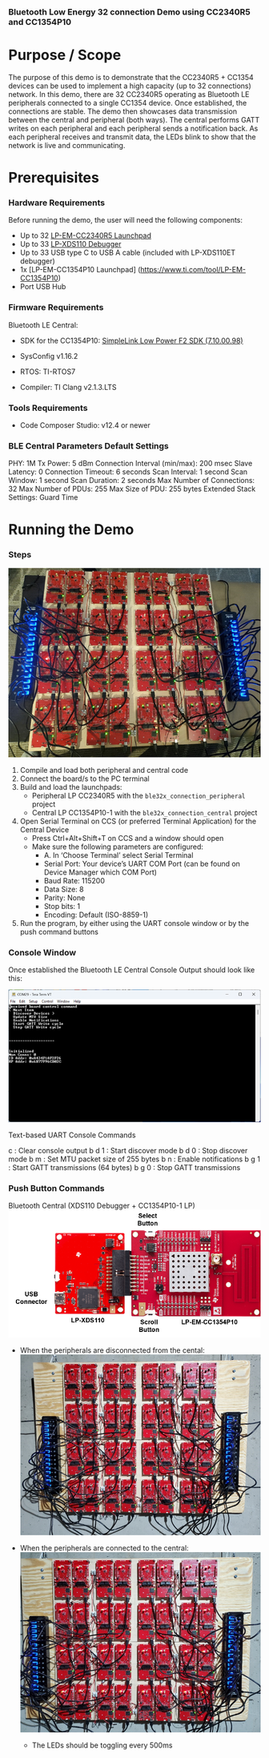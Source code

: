 ### Bluetooth Low Energy 32 connection Demo using CC2340R5 and CC1354P10 ###

Purpose / Scope
===============

The purpose of this demo is to demonstrate that the CC2340R5 + CC1354 devices can be used to implement a high capacity (up to 32 connections) network. In this demo, there are 32 CC2340R5 operating as Bluetooth LE peripherals connected to a single CC1354 device. Once established, the connections are stable. The demo then showcases data transmission between the central and peripheral (both ways). The central performs GATT writes on each peripheral and each peripheral sends a notification back. As each peripheral receives and transmit data, the LEDs blink to show that the network is live and communicating. 

Prerequisites
=============

### Hardware Requirements ###

Before running the demo, the user will need the following components:

- Up to 32 [LP-EM-CC2340R5 Launchpad](https://www.ti.com/tool/LP-EM-CC2340R5)
- Up to 33 [LP-XDS110 Debugger](https://www.ti.com/tool/LP-XDS110ET)
- Up to 33 USB type C to USB A cable (included with LP-XDS110ET debugger)
- 1x [LP-EM-CC1354P10 Launchpad] (https://www.ti.com/tool/LP-EM-CC1354P10)
- Port USB Hub

### Firmware Requirements ###
Bluetooth LE Central: 

- SDK for the CC1354P10: [SimpleLink Low Power F2 SDK (7.10.00.98)](https://www.ti.com/tool/download/SIMPLELINK-LOWPOWER-F2-SDK)

- SysConfig v1.16.2
- RTOS: TI-RTOS7
- Compiler: TI Clang v2.1.3.LTS

### Tools Requirements ###

- Code Composer Studio: v12.4 or newer

### BLE Central Parameters Default Settings ###

PHY: 1M
Tx Power: 5 dBm
Connection Interval (min/max): 200 msec
Slave Latency: 0
Connection Timeout: 6 seconds
Scan Interval: 1 second
Scan Window: 1 second
Scan Duration: 2 seconds
Max Number of Connections: 32
Max Number of PDUs: 255
Max Size of PDU: 255 bytes
Extended Stack Settings: Guard Time

Running the Demo
================

### Steps ###

![Hardware Photo](<resources/Hardware Test Platform.png>)

1. Compile and load both peripheral and central code 
2. Connect the board/s to the PC terminal
3. Build and load the launchpads: 
    - Peripheral LP CC2340R5 with the `ble32x_connection_peripheral` project
    - Central LP CC1354P10-1 with the `ble32x_connection_central` project
4. Open Serial Terminal on CCS (or preferred Terminal Application) for the Central Device 
    - Press Ctrl+Alt+Shift+T on CCS and a window should open
    - Make sure the following parameters are configured:
        - A. In ‘Choose Terminal’ select Serial Terminal
        - Serial Port: Your device’s UART COM Port (can be found on Device Manager which COM Port)
        - Baud Rate: 115200
        - Data Size: 8
        - Parity: None
        - Stop bits: 1
        - Encoding: Default (ISO-8859-1)
5. Run the program, by either using the UART console window or by the push command buttons

### Console Window ### 
Once established the Bluetooth LE Central Console Output should look like this: 

![BLE Central Console Window](resources/BLECentralWindow.png)

Text-based UART Console Commands

c : Clear console output 
b d 1 : Start discover mode 
b d 0 : Stop discover mode 
b m : Set MTU packet size of 255 bytes 
b n : Enable notifications
b g 1 : Start GATT transmissions (64 bytes)
b g 0 : Stop GATT transmissions 

### Push Button Commands ### 
Bluetooth Central (XDS110 Debugger + CC1354P10-1 LP)
![Push Button Command Guide](resources/pushbutton.png)

- When the peripherals are disconnected from the cental: 
![Peripherals Disconnected](resources/Peripherals_Dis.png)

- When the peripherals are connected to the central:
![Peripherals Connected](resources/Peripherals_Con.png)
    - The LEDs should be toggling every 500ms 